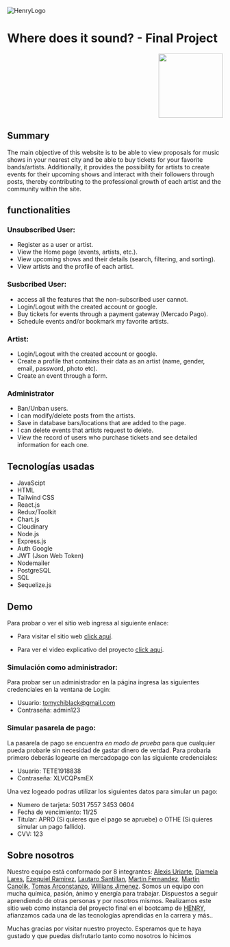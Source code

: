 ![HenryLogo](https://d31uz8lwfmyn8g.cloudfront.net/Assets/logo-henry-white-lg.png)

# Where does it sound? - Final Project

<p align="right">
  <img height="150" src="./Proyecto_Grupal_Logo.png" />
</p>

## Summary

The main objective of this website is to be able to view proposals for music shows in your nearest city and be able to buy tickets for your favorite bands/artists. Additionally, it provides the possibility for artists to create events for their upcoming shows and interact with their followers through posts, thereby contributing to the professional growth of each artist and the community within the site.

## functionalities

### Unsubscribed User:

- Register as a user or artist.
- View the Home page (events, artists, etc.).
- View upcoming shows and their details (search, filtering, and sorting).
- View artists and the profile of each artist.

### Susbcribed User:

- access all the features that the non-subscribed user cannot.
- Login/Logout with the created account or google.
- Buy tickets for events through a payment gateway (Mercado Pago).
- Schedule events and/or bookmark my favorite artists.

### Artist:

- Login/Logout with the created account or google.
- Create a profile that contains their data as an artist (name, gender, email, password, photo etc).
- Create an event through a form.

### Administrator

- Ban/Unban users.
- I can modify/delete posts from the artists.
- Save in database bars/locations that are added to the page.
- I can delete events that artists request to delete.
- View the record of users who purchase tickets and see detailed information for each one.

## Tecnologías usadas

- JavaScipt
- HTML
- Tailwind CSS
- React.js
- Redux/Toolkit
- Chart.js
- Cloudinary
- Node.js
- Express.js
- Auth Google
- JWT (Json Web Token)
- Nodemailer
- PostgreSQL
- SQL
- Sequelize.js

## Demo

Para probar o ver el sitio web ingresa al siguiente enlace:

- Para visitar el sitio web [click aquí](https://donde-suena.vercel.app).

- Para ver el video explicativo del proyecto [click aquí](#).

### Simulación como administrador:

Para probar ser un administrador en la página ingresa las siguientes credenciales en la ventana de Login:

- Usuario: tomychiblack@gmail.com
- Contraseña: admin123

### Simular pasarela de pago:

La pasarela de pago se encuentra _en modo de prueba_ para que cualquier pueda probarle sin necesidad de gastar dinero de verdad.
Para probarla primero deberás logearte en mercadopago con las siguiente credenciales:

- Usuario: TETE1918838
- Contraseña: XLVCQPsmEX

Una vez logeado podras utilizar los siguientes datos para simular un pago:

- Numero de tarjeta: 5031 7557 3453 0604
- Fecha de vencimiento: 11/25
- Titular: APRO (Si quieres que el pago se apruebe) o OTHE (Si quieres simular un pago fallido).
- CVV: 123

## Sobre nosotros

Nuestro equipo está conformado por 8 integrantes: [Alexis Uriarte](https://github.com/Auriarte20), [Diamela Lares](https://github.com/diamecjs), [Ezequiel Ramirez](https://github.com/Eze-lp), [Lautaro Santillan](https://github.com/LautiSantillan), [Martin Fernandez](https://github.com/martinsosafer), [Martin Canolik](https://github.com/MartinCanolik), [Tomas Arconstanzo](https://github.com/tomychi), [Willians Jimenez](https://github.com/williansaaid007). Somos un equipo con mucha química, pasión, ánimo y energía para trabajar. Dispuestos a seguir aprendiendo de otras personas y por nosotros mismos. Realizamos este sitio web como instancia del proyecto final en el bootcamp de [HENRY](https://www.soyhenry.com), afianzamos cada una de las tecnologías aprendidas en la carrera y más..

Muchas gracias por visitar nuestro proyecto. Esperamos que te haya gustado y que puedas disfrutarlo tanto como nosotros lo hicimos

